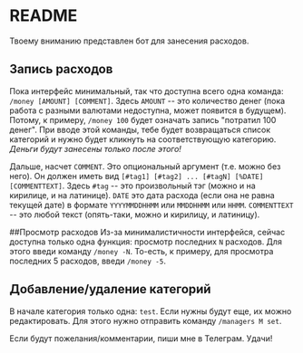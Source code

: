 README
======

Твоему вниманию представлен бот для занесения расходов.

## Запись расходов
Пока интерфейс минимальный, так что доступна всего одна команда:
`/money [AMOUNT] [COMMENT]`.
Здесь `AMOUNT` -- это количество денег (пока работа с разными валютами недоступна, может появится в будущем). Потому, к примеру, `/money 100` будет означать запись "потратил 100 денег". При вводе этой команды, тебе будет возвращаться список категорий и нужно будет кликнуть на соответствующую категорию. *Деньги будут занесены только после этого!*

Дальше, насчет `COMMENT`. Это опциональный аргумент (т.е. можно без него). Он должен иметь вид `[#tag1] [#tag2] ... [#tagN] [%DATE] [COMMENTTEXT]`. Здесь `#tag` -- это произвольный тэг (можно и на кирилице, и на латинице). `DATE` это дата расхода (если она не равна текущей дате) в формате `YYYYMMDDHHMM` или `MMDDHHMM` или `HHMM`. `COMMENTTEXT` -- это любой текст (опять-таки, можно и кирилицу, и латиницу).

##Просмотр расходов
Из-за минималистичности интерфейся, сейчас доступна только одна функция: просмотр последних `N` расходов. Для этого введи команду `/money -N`. То-есть, к примеру, для просмотра последних 5 расходов, введи `/money -5`.

## Добавление/удаление категорий
В начале категория только одна: `test`. Если нужны будут еще, их можно редактировать. Для этого нужно отправить команду
`/managers M set`.

Если будут пожелания/комментарии, пиши мне в Телеграм.
Удачи!